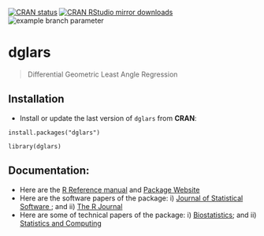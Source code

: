 [![CRAN status](http://www.r-pkg.org/badges/version/dglars)](http://cran.r-project.org/web/packages/dglars/index.html)
[![CRAN RStudio mirror downloads](http://cranlogs.r-pkg.org/badges/last-month/dglars)](http://cran.r-project.org/web/packages/dglars/index.html)
![example branch parameter](https://github.com/github/docs/actions/workflows/main.yml/badge.svg?branch=feature-1)

# dglars
> Differential Geometric Least Angle Regression

## Installation

- Install or update the last version of `dglars` from **CRAN**:

```
install.packages("dglars")

library(dglars)
```


## Documentation:

* Here are the [R Reference manual](https://CRAN.R-project.org/package=dglars/dglars.pdf) and [Package Website](https://cran.r-project.org/web/packages/dglars/index.html)
* Here are the software papers of the package: i) [Journal of Statistical Software ](https://www.jstatsoft.org/article/view/v059i08); and ii) [The R Journal](https://rj.urbanek.nz/articles/RJ-2022-008/)
* Here are some of technical papers of the package: i) [Biostatistics](https://academic.oup.com/biostatistics/article/21/2/e131/5149694); and ii) [Statistics and Computing](https://link.springer.com/article/10.1007/s11222-017-9761-7)

